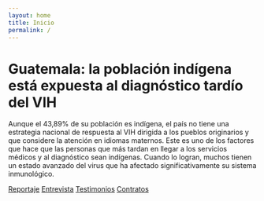 ```yaml
---
layout: home
title: Inicio
permalink: /
---
```


# Guatemala: la población indígena está expuesta al diagnóstico tardío del VIH

Aunque el 43,89% de su población es indígena, el país no tiene una estrategia nacional de respuesta al VIH dirigida a los pueblos originarios y que considere la atención en idiomas maternos. Este es uno de los factores que hace que las personas que más tardan en llegar a los servicios médicos y al diagnóstico sean indígenas. Cuando lo logran, muchos tienen un estado avanzado del virus que ha afectado significativamente su sistema inmunológico.

[Reportaje](/2020/09/22/reportaje.html)
[Entrevista](/entrevista/)
[Testimonios](/testimonios/)
[Contratos](/contratos/)
